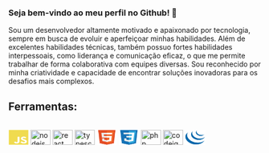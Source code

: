 ### Seja bem-vindo ao meu perfil no Github!  👋

Sou um desenvolvedor altamente motivado e apaixonado por tecnologia, sempre em busca de evoluir e aperfeiçoar minhas habilidades. Além de excelentes habilidades técnicas, também possuo fortes habilidades interpessoais, como liderança e comunicação eficaz, o que me permite trabalhar de forma colaborativa com equipes diversas. Sou reconhecido por minha criatividade e capacidade de encontrar soluções inovadoras para os desafios mais complexos.

## **Ferramentas:**  

<div style="display: inline_block"><br>
  <img align="center" title="javascript" height="30" width="40" src="https://raw.githubusercontent.com/devicons/devicon/master/icons/javascript/javascript-plain.svg">
  <img align="center" title="nodejs" height="30" width="40" src="https://cdn.jsdelivr.net/gh/devicons/devicon/icons/nodejs/nodejs-plain.svg" />
  <img align="center" title="react" height="30" width="40" src="https://cdn.jsdelivr.net/gh/devicons/devicon/icons/react/react-original.svg" />
  <img align="center" title="typescript" height="30" width="40" src="https://cdn.jsdelivr.net/gh/devicons/devicon/icons/typescript/typescript-plain.svg" />
  <img align="center" title="html" height="30" width="40" src="https://raw.githubusercontent.com/devicons/devicon/master/icons/html5/html5-original.svg">
  <img align="center" title="css" height="30" width="40" src="https://raw.githubusercontent.com/devicons/devicon/master/icons/css3/css3-original.svg">
  <img align="center" title="php" height="30" width="40" src="https://cdn.jsdelivr.net/gh/devicons/devicon/icons/php/php-plain.svg">
  <img align="center" title="codeigniter" height="30" width="40" src="https://cdn.jsdelivr.net/gh/devicons/devicon/icons/codeigniter/codeigniter-plain.svg" />
  <img align="center" title="jquery" height="30" width="40" src="https://raw.githubusercontent.com/devicons/devicon/master/icons/jquery/jquery-original.svg">
</div>
